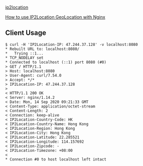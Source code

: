 [ip2location](https://lite.ip2location.com/)

[How to use IP2Location GeoLocation with Nginx](https://blog.ip2location.com/knowledge-base/how-to-use-ip2location-geolocation-with-nginx/)

## Client Usage

```
$ curl -H 'IP2Location-IP: 47.244.37.128' -v localhost:8080
* Rebuilt URL to: localhost:8080/
*   Trying ::1...
* TCP_NODELAY set
* Connected to localhost (::1) port 8080 (#0)
> GET / HTTP/1.1
> Host: localhost:8080
> User-Agent: curl/7.54.0
> Accept: */*
> IP2Location-IP: 47.244.37.128
>
< HTTP/1.1 200 OK
< Server: nginx/1.14.2
< Date: Mon, 14 Sep 2020 09:21:33 GMT
< Content-Type: application/octet-stream
< Content-Length: 2
< Connection: keep-alive
< IP2Location-Country-Code: HK
< IP2Location-Country-Name: Hong Kong
< IP2Location-Region: Hong Kong
< IP2Location-City: Hong Kong
< IP2Location-Latitude: 22.285521
< IP2Location-Longitude: 114.157692
< IP2Location-Zipcode: -
< IP2Location-Timezone: +08:00
<
* Connection #0 to host localhost left intact
```
